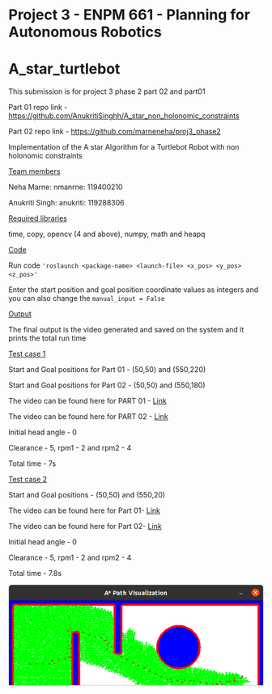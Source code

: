 # Project 3 - ENPM 661 - Planning for Autonomous Robotics

# A_star_turtlebot
This submission is for project 3 phase 2 part 02 and part01

Part 01 repo link - https://github.com/AnukritiSinghh/A_star_non_holonomic_constraints

Part 02 repo link - https://github.com/marneneha/proj3_phase2

Implementation of the A star Algorithm for a Turtlebot Robot with non holonomic constraints 

<ins>Team members

Neha Marne: nmanrne: 119400210
  
Anukriti Singh: anukriti: 119288306

<ins>Required libraries 
  
 time, copy, opencv (4 and above), numpy, math and heapq


<ins>Code
  
Run code ```'roslaunch <package-name> <launch-file> <x_pos> <y_pos> <z_pos>'``` 


Enter the start position and goal position coordinate values as integers and you can also change the ```manual_input = False```


<ins>Output 

The final output is the video generated and saved on the system and it prints the total run time

<ins>Test case 1 
  
Start and Goal positions for Part 01 - (50,50) and (550,220)

Start and Goal positions for Part 02 - (50,50) and (550,180)

The video can be found here for PART 01 - [Link](https://drive.google.com/file/d/19alkcWQ6fVwDSAHpjWoOZecZYX_5Wq0_/view?usp=sharing)

The video can be found here for PART 02 - [Link](https://drive.google.com/file/d/1InSGaa2V8L4561bgx8zGX9vvzYIPq4gn/view?usp=sharing)

Initial head angle - 0

Clearance - 5, rpm1 - 2 and rpm2 - 4

Total time - 7s


<ins>Test case 2 
  
Start and Goal positions - (50,50) and (550,20)

The video can be found here for Part 01- [Link](https://drive.google.com/file/d/1SLQjZbixjfkc9F1XBual4tVOsbaBF0dG/view?usp=sharing)

The video can be found here for Part 02- [Link](https://drive.google.com/file/d/1Q98o7i68HYg8tW1OrIliwXY8RNIkUW-U/view?usp=sharing)

Initial head angle - 0

Clearance - 5, rpm1 - 2 and rpm2 - 4

Total time - 7.8s

![My image](Result_image/A*path_visualiser.png)
